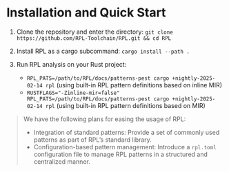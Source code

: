 # Installation and Quick Start

1. Clone the repository and enter the directory: `git clone https://github.com/RPL-Toolchain/RPL.git && cd RPL`

2. Install RPL as a cargo subcommand: `cargo install --path .`

3. Run RPL analysis on your Rust project:

    - `RPL_PATS=/path/to/RPL/docs/patterns-pest cargo +nightly-2025-02-14 rpl` (using built-in RPL pattern definitions based on inline MIR)
    - `RUSTFLAGS="-Zinline-mir=false" RPL_PATS=/path/to/RPL/docs/patterns-pest cargo +nightly-2025-02-14 rpl` (using built-in RPL pattern definitions based on MIR)

> We have the following plans for easing the usage of RPL:
>
> -   Integration of standard patterns: Provide a set of commonly used patterns as part of RPL’s standard library.
> -   Configuration-based pattern management: Introduce a `rpl.toml` configuration file to manage RPL patterns in a structured and centralized manner.
